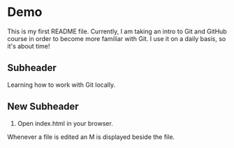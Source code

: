 # Demo

This is my first README file. Currently, I am taking an intro to Git and GitHub course in order to become more familiar with Git. 
I use it on a daily basis, so it's about time!

## Subheader

Learning how to work with Git locally.

## New Subheader

1. Open index.html in your browser.

Whenever a file is edited an M is displayed beside the file.
